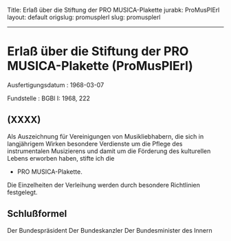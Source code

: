 Title: Erlaß über die Stiftung der PRO MUSICA-Plakette
jurabk: ProMusPlErl
layout: default
origslug: promusplerl
slug: promusplerl

---

# Erlaß über die Stiftung der PRO MUSICA-Plakette (ProMusPlErl)

Ausfertigungsdatum
:   1968-03-07

Fundstelle
:   BGBl I: 1968, 222



## (XXXX)

Als Auszeichnung für Vereinigungen von Musikliebhabern, die sich in
langjährigem Wirken besondere Verdienste um die Pflege des
instrumentalen Musizierens und damit um die Förderung des kulturellen
Lebens erworben haben, stifte ich die

*   PRO MUSICA-Plakette.



Die Einzelheiten der Verleihung werden durch besondere Richtlinien
festgelegt.


## Schlußformel

Der Bundespräsident
Der Bundeskanzler
Der Bundesminister des Innern

